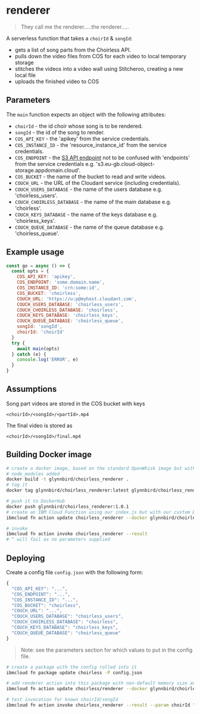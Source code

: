 # renderer

> They call me the renderer.....the renderer.....

A serverless function that takes a `choirId` & `songId`:

- gets a list of song parts from the Choirless API.
- pulls down the video files from COS for each video to local temporary storage
- stitches the videos into a video wall using Stitcheroo, creating a new local file
- uploads the finished video to COS

## Parameters

The `main` function expects an object with the following attributes:

- `choirId` - the id choir whose song is to be rendered.
- `songId` - the id of the song to render.
- `COS_API_KEY` - the 'apikey' from the service credentials.
- `COS_INSTANCE_ID` - the 'resource_instance_id' from the service credentials.
- `COS_ENDPOINT` - the [S3 API endpoint](https://cloud.ibm.com/docs/cloud-object-storage?topic=cloud-object-storage-endpoints) not to be confused with 'endpoints' from the service credentials e.g. 's3.eu-gb.cloud-object-storage.appdomain.cloud'.
- `COS_BUCKET` - the name of the bucket to read and write videos.
- `COUCH_URL` - the URL of the Cloudant service (including credentials).
- `COUCH_USERS_DATABASE` - the name of the users database e.g. 'choirless_users'.
- `COUCH_CHOIRLESS_DATABASE` - the name of the main database e.g. 'choirless'.
- `COUCH_KEYS_DATABASE` - the name of the keys database e.g. 'choirless_keys'.
- `COUCH_QUEUE_DATABASE` - the name of the queue database e.g. 'choirless_queue'.

## Example usage

```js
const go = async () => {
  const opts = {
    COS_API_KEY: 'apikey',
    COS_ENDPOINT: 'some.domain.name',
    COS_INSTANCE_ID: 'crn:some:id',
    COS_BUCKET: 'choirless',
    COUCH_URL: 'https://u:p@myhost.cloudant.com',
    COUCH_USERS_DATABASE: 'choirless_users',
    COUCH_CHOIRLESS_DATABASE: 'choirless',
    COUCH_KEYS_DATABASE: 'choirless_keys',
    COUCH_QUEUE_DATABASE: 'choirless_queue',
    songId: 'songId',
    choirId: 'choirId'
  }
  try {
    await main(opts)
  } catch (e) {
    console.log('ERROR', e)
  }
}
```

## Assumptions

Song part videos are stored in the COS bucket with keys

```
<choirId>/<songId>/<partId>.mp4
```

The final video is stored as

```
<choirId>/<songId>/final.mp4
```

## Building Docker image

```sh
# create a docker image, based on the standard OpenWhisk image but with our 
# node_modules added
docker build -t glynnbird/choirless_renderer .
# tag it
docker tag glynnbird/choirless_renderer:latest glynnbird/choirless_renderer:1.0.1

# push it to DockerHub
docker push glynnbird/choirless_renderer:1.0.1
# create an IBM Cloud Function using our index.js but with our custom Docker image
ibmcloud fn action update choirless_renderer --docker glynnbird/choirless_renderer:1.0.1 index.js

# invoke
ibmcloud fn action invoke choirless_renderer --result 
# ^ will fail as no parameters supplied
```

## Deploying

Create a config file `config.json` with the following form:

```js
{
  "COS_API_KEY": "...",
  "COS_ENDPOINT": "...",
  "COS_INSTANCE_ID": "...",
  "COS_BUCKET": "choirless",
  "COUCH_URL": "...",
  "COUCH_USERS_DATABASE": "choirless_users",
  "COUCH_CHOIRLESS_DATABASE": "choirless",
  "COUCH_KEYS_DATABASE": "choirless_keys",
  "COUCH_QUEUE_DATABASE": "choirless_queue"
}
```

> Note: see the parameters section for which values to put in the config file.

```sh
# create a package with the config rolled into it
ibmcloud fn package update choirless -P config.json

# add renderer action into this package with non-default memory size and execution limit
ibmcloud fn action update choirless/renderer --docker glynnbird/choirless_renderer:1.0.1 index.js --memory 2048 -t 600000

# test invocation for known choirId/songId
ibmcloud fn action invoke choirless_renderer --result --param choirId "001jZ8zh3NPbQ71ZmcEx3BDvTX1n3mgO" --param songId "001jZ9O31N91NT0bEukk49qjL62D9vWT"
```